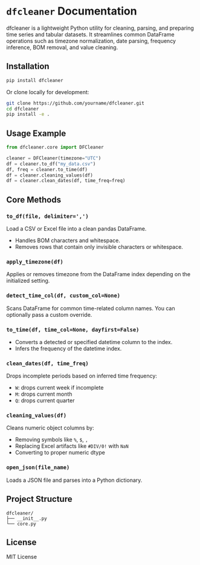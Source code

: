 # `dfcleaner` Documentation

dfcleaner is a lightweight Python utility for cleaning, parsing, and preparing time series and tabular datasets.
It streamlines common DataFrame operations such as timezone normalization, date parsing, frequency inference, BOM removal, and value cleaning.

## Installation

```bash
pip install dfcleaner
```

Or clone locally for development:

```bash
git clone https://github.com/yourname/dfcleaner.git
cd dfcleaner
pip install -e .
```

## Usage Example

```python
from dfcleaner.core import DFCleaner

cleaner = DFCleaner(timezone="UTC")
df = cleaner.to_df("my_data.csv")
df, freq = cleaner.to_time(df)
df = cleaner.cleaning_values(df)
df = cleaner.clean_dates(df, time_freq=freq)
```

## Core Methods

### `to_df(file, delimiter=',')`

Load a CSV or Excel file into a clean pandas DataFrame.

- Handles BOM characters and whitespace.
- Removes rows that contain only invisible characters or whitespace.

### `apply_timezone(df)`

Applies or removes timezone from the DataFrame index depending on the initialized setting.

### `detect_time_col(df, custom_col=None)`

Scans DataFrame for common time-related column names. You can optionally pass a custom override.

### `to_time(df, time_col=None, dayfirst=False)`

- Converts a detected or specified datetime column to the index.
- Infers the frequency of the datetime index.

### `clean_dates(df, time_freq)`

Drops incomplete periods based on inferred time frequency:

- `W`: drops current week if incomplete
- `M`: drops current month
- `Q`: drops current quarter

### `cleaning_values(df)`

Cleans numeric object columns by:

- Removing symbols like `%`, `$`, `,`
- Replacing Excel artifacts like `#DIV/0!` with `NaN`
- Converting to proper numeric dtype

### `open_json(file_name)`

Loads a JSON file and parses into a Python dictionary.

## Project Structure

```
dfcleaner/
├── __init__.py
└── core.py
```

## License

MIT License
